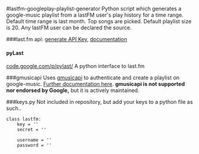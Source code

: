 #lastfm-googleplay-playlist-generator
Python script which generates a google-music playlist from a lastFM user's play history for a time range.
Default time range is last month. Top songs are picked. Default playlist size is 20. Any lastFM user can be declared the source.

###last.fm api: [generate API Key](http://www.last.fm/api/account/create), [documentation](http://www.last.fm/api)
#### pyLast
[code.google.com/p/pylast/](https://code.google.com/p/pylast/)
A python interface to last.fm

###gmusicapi
Uses [gmusicapi](https://github.com/simon-weber/Unofficial-Google-Music-API) to authenticate and create a playlist on google-music. [Further documentation here](https://unofficial-google-music-api.readthedocs.org/en/latest/). **gmusicapi is not supported nor endorsed by Google,** but it is actively maintained.

###keys.py 
Not included in repository, but add your keys to a python file as such..

```
class lastfm:
    key = ''
    secret = ''

    username = ''
    password = ''

```


